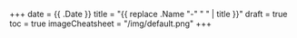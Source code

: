 +++
date = {{ .Date }}
title = "{{ replace .Name "-" " " | title }}"
draft = true
toc = true
imageCheatsheet = "/img/default.png"
+++
